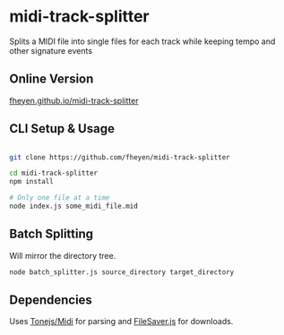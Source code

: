 # midi-track-splitter

Splits a MIDI file into single files for each track while keeping tempo and other signature events

## Online Version

[fheyen.github.io/midi-track-splitter](https://fheyen.github.io/midi-track-splitter/)

## CLI Setup & Usage

```bash

git clone https://github.com/fheyen/midi-track-splitter

cd midi-track-splitter
npm install

# Only one file at a time
node index.js some_midi_file.mid
```

## Batch Splitting

Will mirror the directory tree.

```bash
node batch_splitter.js source_directory target_directory
```

## Dependencies

Uses [Tonejs/Midi](https://github.com/Tonejs/Midi) for parsing and [FileSaver.js](https://github.com/eligrey/FileSaver.js/) for downloads.
